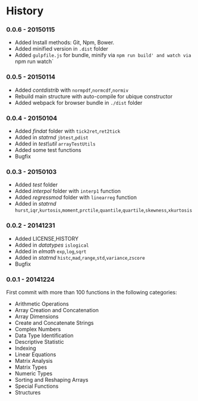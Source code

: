 # History

### 0.0.6 - 20150115

- Added Install methods: Git, Npm, Bower.
- Added minified version in `.dist` folder
- Added `gulpfile.js` for bundle, minify via `npm run build' and
  watch via `npm run watch`

### 0.0.5 - 20150114

- Added _contdistrib_ with `normpdf`,`normcdf`,`normiv`
- Rebuild main structure with auto-compile for ubique constructor
- Added webpack for browser bundle in `./dist` folder

### 0.0.4 - 20150104

- Added _findat_ folder with `tick2ret`,`ret2tick`
- Added in _statrnd_ `jbtest`,`pdist`
- Added in _test\util_ `arrayTestUtils`
- Added some test functions
- Bugfix 

### 0.0.3 - 20150103

- Added _test_ folder
- Added _interpol_ folder with `interp1` function
- Added _regressmod_ folder with `linearreg` function
- Added in _statrnd_ `hurst`,`iqr`,`kurtosis`,`moment`,`prctile`,`quantile`,`quartile`,`skewness`,`xkurtosis`

### 0.0.2 - 20141231

- Added LICENSE,HISTORY
- Added in _datatypes_ `islogical`
- Added in _elmath_ `exp`,`log`,`sqrt`
- Added in _statrnd_ `histc`,`mad`,`range`,`std`,`variance`,`zscore`
- Bugfix

### 0.0.1 - 20141224

First commit with more than 100 functions in the following categories:

- Arithmetic Operations
- Array Creation and Concatenation
- Array Dimensions
- Create and Concatenate Strings
- Complex Numbers
- Data Type Identification
- Descriptive Statistic
- Indexing
- Linear Equations
- Matrix Analysis
- Matrix Types
- Numeric Types
- Sorting and Reshaping Arrays
- Special Functions
- Structures
